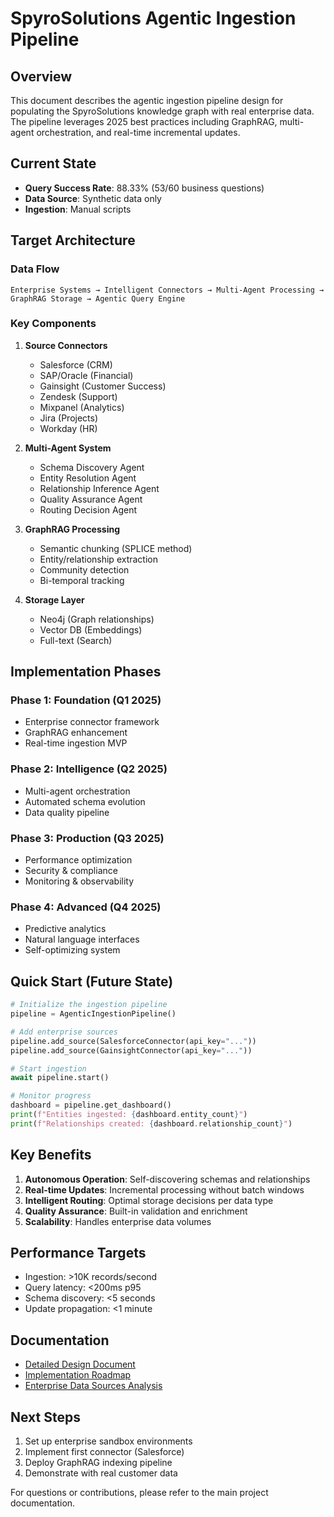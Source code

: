 # SpyroSolutions Agentic Ingestion Pipeline

## Overview

This document describes the agentic ingestion pipeline design for populating the SpyroSolutions knowledge graph with real enterprise data. The pipeline leverages 2025 best practices including GraphRAG, multi-agent orchestration, and real-time incremental updates.

## Current State

- **Query Success Rate**: 88.33% (53/60 business questions)
- **Data Source**: Synthetic data only
- **Ingestion**: Manual scripts

## Target Architecture

### Data Flow
```
Enterprise Systems → Intelligent Connectors → Multi-Agent Processing → GraphRAG Storage → Agentic Query Engine
```

### Key Components

1. **Source Connectors**
   - Salesforce (CRM)
   - SAP/Oracle (Financial)
   - Gainsight (Customer Success)
   - Zendesk (Support)
   - Mixpanel (Analytics)
   - Jira (Projects)
   - Workday (HR)

2. **Multi-Agent System**
   - Schema Discovery Agent
   - Entity Resolution Agent
   - Relationship Inference Agent
   - Quality Assurance Agent
   - Routing Decision Agent

3. **GraphRAG Processing**
   - Semantic chunking (SPLICE method)
   - Entity/relationship extraction
   - Community detection
   - Bi-temporal tracking

4. **Storage Layer**
   - Neo4j (Graph relationships)
   - Vector DB (Embeddings)
   - Full-text (Search)

## Implementation Phases

### Phase 1: Foundation (Q1 2025)
- Enterprise connector framework
- GraphRAG enhancement
- Real-time ingestion MVP

### Phase 2: Intelligence (Q2 2025)
- Multi-agent orchestration
- Automated schema evolution
- Data quality pipeline

### Phase 3: Production (Q3 2025)
- Performance optimization
- Security & compliance
- Monitoring & observability

### Phase 4: Advanced (Q4 2025)
- Predictive analytics
- Natural language interfaces
- Self-optimizing system

## Quick Start (Future State)

```python
# Initialize the ingestion pipeline
pipeline = AgenticIngestionPipeline()

# Add enterprise sources
pipeline.add_source(SalesforceConnector(api_key="..."))
pipeline.add_source(GainsightConnector(api_key="..."))

# Start ingestion
await pipeline.start()

# Monitor progress
dashboard = pipeline.get_dashboard()
print(f"Entities ingested: {dashboard.entity_count}")
print(f"Relationships created: {dashboard.relationship_count}")
```

## Key Benefits

1. **Autonomous Operation**: Self-discovering schemas and relationships
2. **Real-time Updates**: Incremental processing without batch windows
3. **Intelligent Routing**: Optimal storage decisions per data type
4. **Quality Assurance**: Built-in validation and enrichment
5. **Scalability**: Handles enterprise data volumes

## Performance Targets

- Ingestion: >10K records/second
- Query latency: <200ms p95
- Schema discovery: <5 seconds
- Update propagation: <1 minute

## Documentation

- [Detailed Design Document](docs/AGENTIC_INGESTION_PIPELINE_DESIGN_2025.md)
- [Implementation Roadmap](docs/IMPLEMENTATION_ROADMAP_2025.md)
- [Enterprise Data Sources Analysis](docs/ENTERPRISE_DATA_SOURCES_ANALYSIS.md)

## Next Steps

1. Set up enterprise sandbox environments
2. Implement first connector (Salesforce)
3. Deploy GraphRAG indexing pipeline
4. Demonstrate with real customer data

For questions or contributions, please refer to the main project documentation.